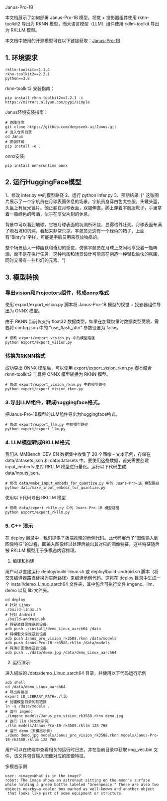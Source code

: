 Janus-Pro-1B

本文档展示了如何部署 Janus-Pro-1B 模型。视觉 + 投影器组件使用 rknn-toolkit2 导出为 RKNN 模型，而大语言模型（LLM）组件使用 rkllm-toolkit 导出为 RKLLM 模型。

本文档中使用的开源模型可在以下链接获取：[Janus-Pro-1B](https://huggingface.co/deepseek-ai/Janus-Pro-1B)

## 1. 环境要求

```shell
rkllm-toolkit==1.1.4
rknn-toolkit2==2.2.1
python==3.8
```

rknn-toolkit2 安装指南：

```shell
pip install rknn-toolkit2==2.2.1 -i https://mirrors.aliyun.com/pypi/simple
```

Janus环境安装指南：

```shell
# 克隆仓库
git clone https://github.com/deepseek-ai/Janus.git
# 进入仓库目录
cd Janus
# 安装环境
pip install -e .
```

onnx安装:

```shell
pip install onnxruntime onnx
```

## 2. 运行HuggingFace模型

1、修改 infer.py 中的模型路径
2、运行 python infer.py
3、预期结果:
[" 这张图片展示了一个宇航员在月球表面休息的场景。宇航员身穿白色太空服，头戴头盔，头盔上有反光镜片。他正躺在月球表面，双腿伸直，脚上穿着宇航服靴子，手里拿着一瓶绿色的啤酒，似乎在享受片刻的休息。

背景中可以看到地球，它被月球表面的坑洞所环绕，显得格外壮观。月球表面布满了陨石坑和坑洞，看起来非常荒凉。宇航员旁边有一个绿色的箱子，上面有“Binty's”字样，可能是宇航员用来存放物品的。

整个场景给人一种幽默和奇幻的感觉，仿佛宇航员在月球上悠闲地享受着一瓶啤酒，而不是在执行任务。这种构图和场景设计可能意在创造一种轻松愉快的氛围，同时又带有一些科幻的元素。"]

## 3. 模型转换

### 导出vision和Projectors组件，转成onnx格式

使用 export/export_vision.py 脚本将 Janus-Pro-1B 模型的视觉 + 投影器组件导出为 ONNX 模型。

由于 RKNN 当前仅支持 float32 数据类型，如果在加载权重时数据类型受限，需要将 config.json 中的 "use_flash_attn" 参数设置为 false。

```shell
# 修改 export/export_vision.py 中的模型路径
python export/export_vision.py
```

### 转换为RKNN格式

成功导出 ONNX 模型后，可以使用 export/export_vision_rknn.py 脚本结合 rknn-toolkit2 工具将 ONNX 模型转换为 RKNN 模型。

```shell
# 修改 export/export_vision_rknn.py 中的模型路径
python export/export_vision_rknn.py
```

### 3.导出LLM组件，转成huggingface格式。

把Janus-Pro-1B模型的LLM组件导出为huggingface格式。

```shell
# 修改 export/export_llm.py 中的模型路径
python export/export_llm.py
```

### 4. LLM模型转成RKLLM格式

我们从 MMBench_DEV_EN 数据集中收集了 20 个图像 - 文本示例，存储在 data/datasets.json 和 data/datasets 中。要使用这些数据，首先需要创建 input_embeds 来对 RKLLM 模型进行量化。运行以下代码生成 data/inputs.json。

```shell
# 修改 data/make_input_embeds_for_quantize.py 中的 Juans-Pro-1B 模型路径
python data/make_input_embeds_for_quantize.py
```

使用以下代码导出 RKLLM 模型

```shell
# 修改 data/export_rkllm.py 中的 Juans-Pro-1B 模型路径
python export/export_rkllm.py
```

### 5. C++ 演示

在 deploy 目录中，我们提供了板端推理的示例代码。此代码展示了“图像输入到图像特征”的过程，即输入图像经过处理后输出其对应的图像特征。这些特征随后被 RKLLM 模型用于多模态内容推理。

1. 编译和构建

用户可以直接运行 deploy/build-linux.sh 或 deploy/build-android.sh 脚本（将交叉编译器路径替换为实际路径）来编译示例代码。这将在 deploy 目录中生成一个 install/demo_Linux_aarch64 文件夹，其中包含可执行文件 imgenc、llm、demo 以及 lib 文件夹。

```shell
cd deploy
# 针对 Linux
./build-linux.sh
# 针对 Android
./build-android.sh
# 将安装目录推送到设备
adb push ./install/demo_Linux_aarch64 /data
# 将模型文件推送到设备
adb push Janus_pro_vision_rk3588.rknn /data/models
adb push Janus-Pro-1B-rk3588.rkllm /data/models
# 将演示图像推送到设备
adb push ../data/demo.jpg /data/demo_Linux_aarch64
```

2. 运行演示

进入板端的 /data/demo_Linux_aarch64 目录，并使用以下代码运行示例

```shell
adb shell
cd /data/demo_Linux_aarch64
# 导出库路径
export LD_LIBRARY_PATH=./lib
# 创建模型目录的软链接
ln -s /data/models .
# 运行 imgenc
./imgenc models/Janus_pro_vision_rk3588.rknn demo.jpg
# 运行 llm（纯文本示例）
./llm models/Janus-Pro-1B-rk3588.rkllm 128 768
# 运行 demo（多模态示例）
./demo demo.jpg models/Janus_pro_vision_rk3588.rknn models/Janus-Pro-1B-rk3588.rkllm 128 768
```

用户可以在终端中查看相关的运行时日志，并在当前目录中获取 img_vec.bin 文件，该文件包含输入图像对应的图像特征。

多模态示例

```
user: <image>What is in the image?
robot: The image shows an astronaut sitting on the moon's surface while holding a green bottle labeled "Greenpeace." There are also two objects nearby—a cooler box marked as well-known and another object
 that looks like part of some equipment or structure.
```
